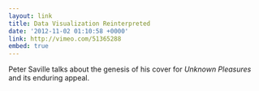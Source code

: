 ```yaml
---
layout: link
title: Data Visualization Reinterpreted
date: '2012-11-02 01:10:58 +0000'
link: http://vimeo.com/51365288
embed: true
---
```

Peter Saville talks about the genesis of his cover for <cite>Unknown Pleasures</cite> and its enduring appeal.